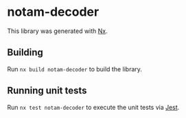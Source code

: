 # notam-decoder

This library was generated with [Nx](https://nx.dev).

## Building

Run `nx build notam-decoder` to build the library.

## Running unit tests

Run `nx test notam-decoder` to execute the unit tests via [Jest](https://jestjs.io).
